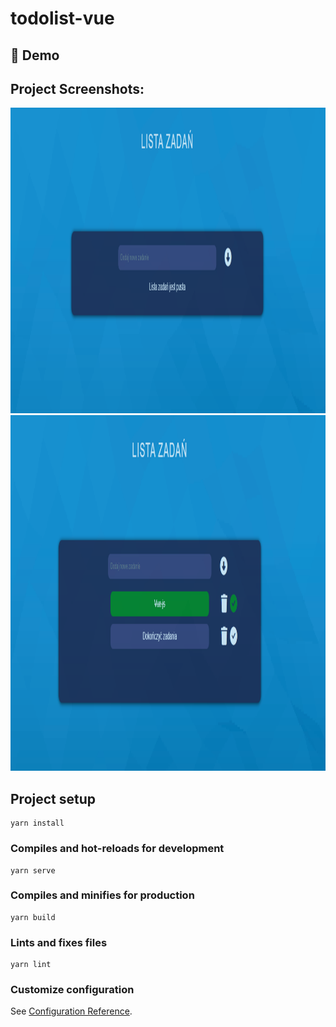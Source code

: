 # todolist-vue

<h2>🚀 Demo</h2>

<h2>Project Screenshots:</h2>

<img src="https://github.com/dans100/todolist-vue/blob/main/src/assets/empty_todolist.png" alt="project-screenshot" width="1348" height="489/">

<img src="https://github.com/dans100/todolist-vue/blob/main/src/assets/todolist.png" alt="project-screenshot" width="1278" height="569/">


## Project setup
```
yarn install
```

### Compiles and hot-reloads for development
```
yarn serve
```

### Compiles and minifies for production
```
yarn build
```

### Lints and fixes files
```
yarn lint
```

### Customize configuration
See [Configuration Reference](https://cli.vuejs.org/config/).
